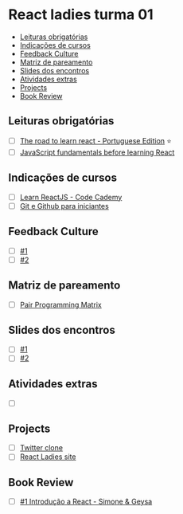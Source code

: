 # React ladies turma 01
- [Leituras obrigatórias](#leituras-obrigatorias)
- [Indicações de cursos](#indicacoes-de-cursos)
- [Feedback Culture](#feedback-culture)
- [Matriz de pareamento](#matriz-de-pareamento)
- [Slides dos encontros](#slides-dos-encontros)
- [Atividades extras](#atividades-extras)
- [Projects](#projects)
- [Book Review](#book-review)

## Leituras obrigatórias
- [ ] [The road to learn react - Portuguese Edition](https://github.com/the-road-to-learn-react/the-road-to-learn-react-portuguese/tree/master/manuscript) :star:
- [ ] [JavaScript fundamentals before learning React](https://www.robinwieruch.de/javascript-fundamentals-react-requirements/)

## Indicações de cursos
- [ ] [Learn ReactJS - Code Cademy](https://www.codecademy.com/learn/react-101)
- [ ] [Git e Github para iniciantes ](https://www.udemy.com/git-e-github-para-iniciantes/)

## Feedback Culture
- [ ] [#1](https://drive.google.com/open?id=1RQrUsSYeb5EXxWqmNK32es_dcZpqBtWm)
- [ ] [#2](https://funretro.io/publicboard/XkkIIcPYT2eHI9bd8am5zl5mF1P2/-LPClKwjvzoi-BapxDGN)

## Matriz de pareamento
- [ ] [Pair Programming Matrix](https://docs.google.com/spreadsheets/d/e/2PACX-1vTnrA5Ch47kJaVk92JiryB5_OMtwtnpt9d621cZz51-8bis3AjECHXdmhR7bKcRhR3TEU7ICQ3F6Avi/pubhtml)

## Slides dos encontros
- [ ] [#1](https://drive.google.com/open?id=1-xx-dcFpdnS5siDlwHszzLATCMceOOnMLMawu3Ebvmg)
- [ ] [#2](https://drive.google.com/open?id=1rajqGvm7zMlAjU8tcQhhE2JWdSNoz-k0ndmEATnBrgM)

## Atividades extras
- [ ] []()

## Projects
- [ ] [Twitter clone](#)
- [ ] [React Ladies site](#)

## Book Review
- [ ] [#1 Introdução a React - Simone & Geysa](https://github.com/the-road-to-learn-react/the-road-to-learn-react-portuguese/blob/master/manuscript/chapter1.md)
